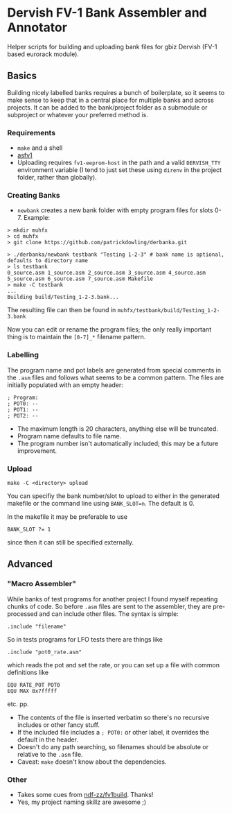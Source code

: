 # Dervish FV-1 Bank Assembler and Annotator
Helper scripts for building and uploading bank files for gbiz Dervish (FV-1 based eurorack module).

## Basics
Building nicely labelled banks requires a bunch of boilerplate, so it seems to make sense to keep that in a central place for multiple banks and across projects.
It can be added to the bank/project folder as a submodule or subproject or whatever your preferred method is.

### Requirements
- `make` and a shell
- [asfv1](https://github.com/ndf-zz/asfv1)
- Uploading requires `fv1-eeprom-host` in the path and a valid `DERVISH_TTY` environment variable (I tend to just set these using `direnv` in the project folder, rather than globally).

### Creating Banks
- `newbank` creates a new bank folder with empty program files for slots 0-7.
Example:

```
> mkdir muhfx
> cd muhfx
> git clone https://github.com/patrickdowling/derbanka.git

> ./derbanka/newbank testbank "Testing 1-2-3" # bank name is optional, defaults to directory name
> ls testbank
0_source.asm 1_source.asm 2_source.asm 3_source.asm 4_source.asm 5_source.asm 6_source.asm 7_source.asm Makefile
> make -C testbank
...
Building build/Testing_1-2-3.bank...
```
The resulting file can then be found in `muhfx/testbank/build/Testing_1-2-3.bank`

Now you can edit or rename the program files; the only really important thing is to maintain the `[0-7]_*` filename pattern.

### Labelling
The program name and pot labels are generated from special comments in the `.asm` files and follows what seems to be a common pattern. The files are initially populated with an empty header:
```
; Program:
; POT0: --
; POT1: --
; POT2: --
```
- The maximum length is 20 characters, anything else will be truncated.
- Program name defaults to file name.
- The program number isn't automatically included; this may be a future improvement.

### Upload
`make -C <directory> upload`

You can specifiy the bank number/slot to upload to either in the generated makefile or the command line using `BANK_SLOT=n`. The default is 0. 

In the makefile it may be preferable to use
```
BANK_SLOT ?= 1
```
since then it can still be specified externally.


## Advanced
### "Macro Assembler"
While banks of test programs for another project I found myself repeating chunks of code. So before `.asm` files are sent to the assembler, they are pre-processed and can include other files.
The syntax is simple:
```
.include "filename"
```

So in tests programs for LFO tests there are things like
```
.include "pot0_rate.asm"
```
which reads the pot and set the rate, or you can set up a file with common definitions like
```
EQU RATE_POT POT0
EQU MAX 0x7fffff
```
etc. pp.

- The contents of the file is inserted verbatim so there's no recursive includes or other fancy stuff.
- If the included file includes a `; POT0:` or other label, it overrides the default in the header.
- Doesn't do any path searching, so filenames should be absolute or relative to the `.asm` file.
- Caveat: `make` doesn't know about the dependencies.

### Other
- Takes some cues from [ndf-zz/fv1build](https://github.com/ndf-zz/fv1build). Thanks!
- Yes, my project naming skillz are awesome ;)

